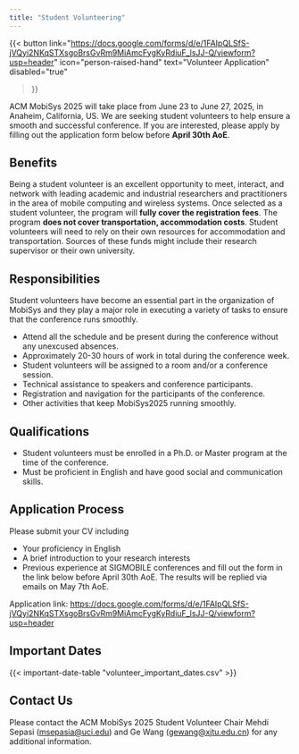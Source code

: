 ```yaml
---
title: "Student Volunteering"
---
```


{{< button
    link="https://docs.google.com/forms/d/e/1FAIpQLSfS-jVQyi2NKqSTXsgoBrsGvRm9MiAmcFygKyRdiuF_lsJJ-Q/viewform?usp=header" 
    icon="person-raised-hand"
    text="Volunteer Application"
    disabled="true"
>}}

ACM MobiSys 2025 will take place from June 23 to June 27, 2025, in Anaheim, California, US. We are seeking student volunteers to help ensure a smooth and successful conference. If you are interested, please apply by filling out the application form below before **April 30th AoE**.

## Benefits

Being a student volunteer is an excellent opportunity to meet, interact, and network with leading academic and industrial researchers and practitioners in the area of mobile computing and wireless systems. Once selected as a student volunteer, the program will **fully cover the registration fees**. The program **does not cover transportation, accommodation costs**. Student volunteers will need to rely on their own resources for accommodation and transportation. Sources of these funds might include their research supervisor or their own university.

## Responsibilities

Student volunteers have become an essential part in the organization of MobiSys and they play a major role in executing a variety of tasks to ensure that the conference runs smoothly.

- Attend all the schedule and be present during the conference without any unexcused absences.
- Approximately 20-30 hours of work in total during the conference week.
- Student volunteers will be assigned to a room and/or a conference session.
- Technical assistance to speakers and conference participants.
- Registration and navigation for the participants of the conference.
- Other activities that keep MobiSys2025 running smoothly.

## Qualifications

- Student volunteers must be enrolled in a Ph.D. or Master program at the time of the conference.
- Must be proficient in English and have good social and communication skills.

## Application Process

Please submit your CV including

- Your proficiency in English
- A brief introduction to your research interests
- Previous experience at SIGMOBILE conferences and fill out the form in the link below before April 30th AoE. The results will be replied via emails on May 7th AoE.

Application link: https://docs.google.com/forms/d/e/1FAIpQLSfS-jVQyi2NKqSTXsgoBrsGvRm9MiAmcFygKyRdiuF_lsJJ-Q/viewform?usp=header

## Important Dates

{{< important-date-table "volunteer_important_dates.csv" >}}

## Contact Us

Please contact the ACM MobiSys 2025 Student Volunteer Chair Mehdi Sepasi ([msepasia@uci.edu](mailto:msepasia@uci.edu)) and Ge Wang ([gewang@xjtu.edu.cn](mailto:gewang@xjtu.edu.cn)) for any additional information.
